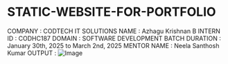 # STATIC-WEBSITE-FOR-PORTFOLIO
COMPANY : CODTECH IT SOLUTIONS
NAME : Azhagu Krishnan B
INTERN ID : CODHC187
DOMAIN : SOFTWARE DEVELOPMENT
BATCH DURATION : January 30th, 2025 to March 2nd, 2025
MENTOR NAME : Neela Santhosh Kumar
OUTPUT : ![Image](https://github.com/user-attachments/assets/e1b29fd8-ae86-4530-961d-669b1607bc59)
